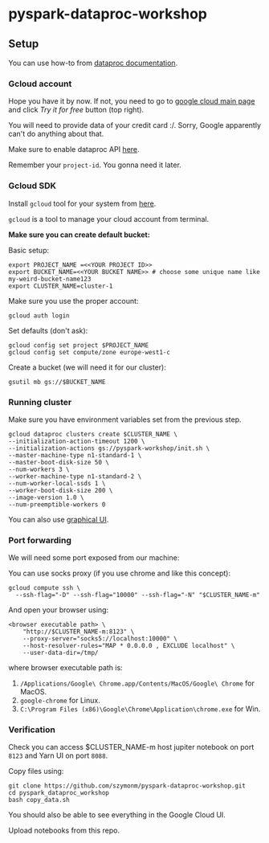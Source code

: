 # pyspark-dataproc-workshop

## Setup

You can use how-to from [dataproc documentation](https://cloud.google.com/dataproc/docs/guides/setup-project).

### Gcloud account

Hope you have it by now. If not, you need to go to [google cloud main page](https://cloud.google.com/) and click *Try it for free* button (top right).

You will need to provide data of your credit card :/. Sorry, Google apparently can't do anything about that.

Make sure to enable dataproc API [here](https://console.cloud.google.com/flows/enableapi?apiid=dataproc).

Remember your `project-id`. You gonna need it later.

### Gcloud SDK

Install `gcloud` tool for your system from [here](https://cloud.google.com/sdk/downloads).

`gcloud` is a tool to manage your cloud account from terminal.

**Make sure you can create default bucket:**

Basic setup:
```
export PROJECT_NAME =<<YOUR PROJECT ID>>
export BUCKET_NAME=<<YOUR BUCKET NAME>> # choose some unique name like my-weird-bucket-name123
export CLUSTER_NAME=cluster-1
```

Make sure you use the proper account:
```
gcloud auth login
```

Set defaults (don't ask):
```
gcloud config set project $PROJECT_NAME
gcloud config set compute/zone europe-west1-c
```

Create a bucket (we will need it for our cluster):
```
gsutil mb gs://$BUCKET_NAME
```

### Running cluster

Make sure you have environment variables set from the previous step.

```
gcloud dataproc clusters create $CLUSTER_NAME \
--initialization-action-timeout 1200 \
--initialization-actions gs://pyspark-workshop/init.sh \
--master-machine-type n1-standard-1 \
--master-boot-disk-size 50 \
--num-workers 3 \
--worker-machine-type n1-standard-2 \
--num-worker-local-ssds 1 \
--worker-boot-disk-size 200 \
--image-version 1.0 \
--num-preemptible-workers 0
```

You can also use [graphical UI](https://console.cloud.google.com/dataproc/clusters).

### Port forwarding

We will need some port exposed from our machine:

You can use socks proxy (if you use chrome and like this concept):
```
gcloud compute ssh \
  --ssh-flag="-D" --ssh-flag="10000" --ssh-flag="-N" "$CLUSTER_NAME-m"
```

And open your browser using:
```
<browser executable path> \
    "http://$CLUSTER_NAME-m:8123" \
    --proxy-server="socks5://localhost:10000" \
    --host-resolver-rules="MAP * 0.0.0.0 , EXCLUDE localhost" \
    --user-data-dir=/tmp/
```
where browser executable path is:

1. `/Applications/Google\ Chrome.app/Contents/MacOS/Google\ Chrome` for MacOS.
2. `google-chrome` for Linux.
3. `C:\Program Files (x86)\Google\Chrome\Application\chrome.exe` for Win.


### Verification

Check you can access $CLUSTER_NAME-m host jupiter notebook on port `8123` and Yarn UI on port `8088`.

Copy files using:
```
git clone https://github.com/szymonm/pyspark-dataproc-workshop.git 
cd pyspark_dataproc_workshop
bash copy_data.sh
```

You should also be able to see everything in the Google Cloud UI.

Upload notebooks from this repo.

